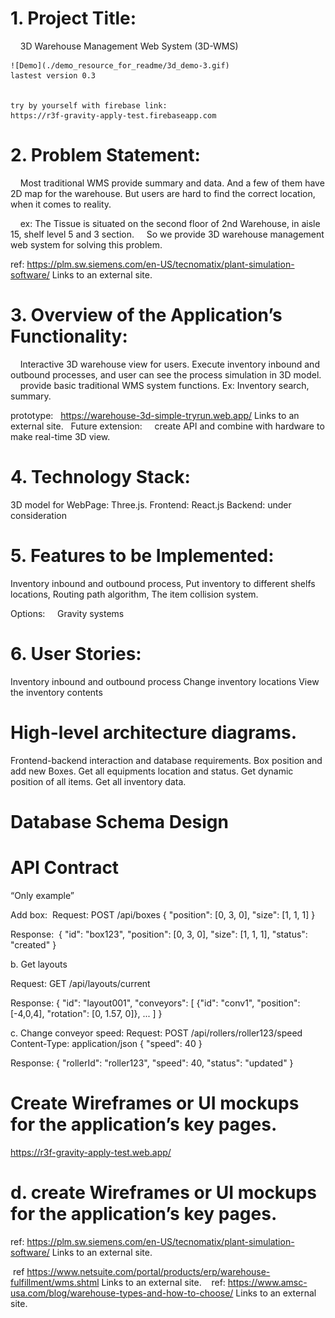 # 1. Project Title:

    3D Warehouse Management Web System (3D-WMS)
    
    ![Demo](./demo_resource_for_readme/3d_demo-3.gif)
    lastest version 0.3 


    try by yourself with firebase link:
    https://r3f-gravity-apply-test.firebaseapp.com

# 2. Problem Statement:

    Most traditional WMS provide summary and data. And a few of them have 2D map for the warehouse. 
But users are hard to find the correct location, when it comes to reality.

    ex: The Tissue is situated on the second floor of 2nd Warehouse, in aisle 15, shelf level 5 and 3 section.
    So we provide 3D warehouse management web system for solving this problem.   
    

 
ref: https://plm.sw.siemens.com/en-US/tecnomatix/plant-simulation-software/
Links to an external site.
 
# 3. Overview of the Application’s Functionality:

    Interactive 3D warehouse view for users. 
    Execute inventory inbound and outbound processes, and user can see the process simulation in 3D model.
    provide basic traditional WMS system functions. Ex: Inventory search, summary.
    
prototype:   https://warehouse-3d-simple-tryrun.web.app/
Links to an external site.
 
  Future extension: 
    create API and combine with hardware to make real-time 3D view. 
# 4. Technology Stack:

3D model for WebPage: Three.js.
Frontend: React.js
Backend: under consideration

# 5. Features to be Implemented:

Inventory inbound and outbound process,
Put inventory to different shelfs locations,
Routing path algorithm, 
The item collision system.

Options: 
    Gravity systems
 
# 6. User Stories:

Inventory inbound and outbound process
Change inventory locations 
View the inventory contents



# High-level architecture diagrams.


Frontend-backend interaction and database requirements.
Box position and add new Boxes.
Get all equipments location and status. 
Get dynamic position of all items. 
Get all inventory data.

# Database Schema Design













# API Contract
“Only example”

Add box: 
Request: 
POST /api/boxes
{
  "position": [0, 3, 0],
  "size": [1, 1, 1]
}

Response:  {
  "id": "box123",
  "position": [0, 3, 0],
  "size": [1, 1, 1],
  "status": "created"
}


b. Get layouts  

Request:
GET /api/layouts/current

Response:
{
  "id": "layout001",
  "conveyors": [
    {"id": "conv1", "position": [-4,0,4], "rotation": [0, 1.57, 0]},
    ...
  ]
}


c. Change conveyor speed:
Request: 
POST /api/rollers/roller123/speed
Content-Type: application/json
{
  "speed": 40
}

Response: 
{
  "rollerId": "roller123",
  "speed": 40,
  "status": "updated"
}



# Create Wireframes or UI mockups for the application’s key pages.

https://r3f-gravity-apply-test.web.app/
















# d. create Wireframes or UI mockups for the application’s key pages.


ref: https://plm.sw.siemens.com/en-US/tecnomatix/plant-simulation-software/
Links to an external site.

 ref https://www.netsuite.com/portal/products/erp/warehouse-fulfillment/wms.shtml
Links to an external site.
   ref: https://www.amsc-usa.com/blog/warehouse-types-and-how-to-choose/
Links to an external site.

